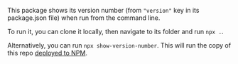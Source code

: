 This package shows its version number (from `"version"` key in its package.json file) when run from the command line.

To run it, you can clone it locally, then navigate to its folder and run `npx .`.

Alternatively, you can run `npx show-version-number`. This will run the copy of this repo [deployed to NPM](https://www.npmjs.com/package/show-version-number).
